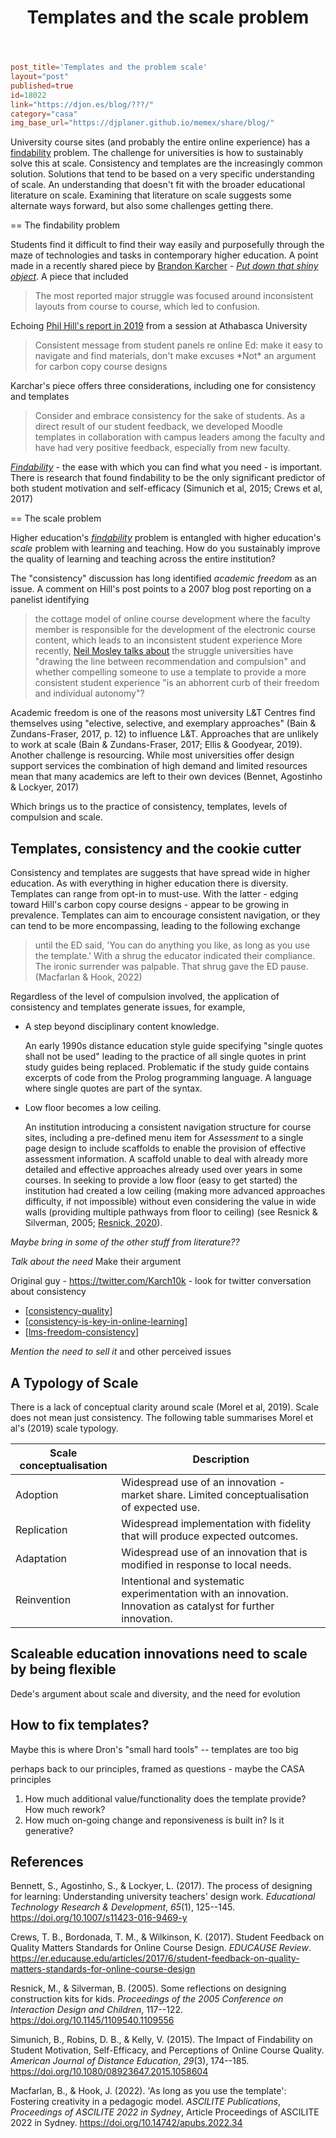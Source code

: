 ﻿---
title: Templates and the scale problem
---
```toml
post_title='Templates and the problem scale'
layout="post"
published=true
id=18022
link="https://djon.es/blog/???/"
category="casa"
img_base_url="https://djplaner.github.io/memex/share/blog/"
```

University course sites (and probably the entire online experience) has a [findability](https://en.wikipedia.org/wiki/Findability) problem. The challenge for universities is how to sustainably solve this at scale. Consistency and templates are the increasingly common solution. Solutions that tend to be based on a very specific understanding of scale. An understanding that doesn't fit with the broader educational literature on scale. Examining that literature on scale suggests some alternate ways forward, but also some challenges getting there.

== The findability problem

Students find it difficult to find their way easily and purposefully through the maze of technologies and tasks in contemporary higher education. A point made in a recently shared piece by [Brandon Karcher](https://twitter.com/Karch10k) - [_Put down that shiny object_](https://wcet.wiche.edu/frontiers/2023/02/02/put-down-the-shiny-object/). A piece that included
> The most reported major struggle was focused around inconsistent layouts from course to course, which led to confusion.

Echoing [Phil Hill's report in 2019](https://philonedtech.com/student-panels-non-traditional-students-and-consistency-in-course-navigation/) from a session at Athabasca University
> Consistent message from student panels re online Ed: make it easy to navigate and find materials, don't make excuses \*Not\* an argument for carbon copy course designs 

Karchar's piece offers three considerations, including one for consistency and templates
> Consider and embrace consistency for the sake of students. As a direct result of our student feedback, we developed Moodle templates in collaboration with campus leaders among the faculty and have had very positive feedback, especially from new faculty.

[_Findability_](https://en.wikipedia.org/wiki/Findability) - the ease with which you can find what you need - is important. There is research that found findability to be the only significant predictor of both student motivation and self-efficacy (Simunich et al, 2015; Crews et al, 2017)


== The scale problem

Higher education's [_findability_](https://en.wikipedia.org/wiki/Findability) problem is entangled with higher education's _scale_ problem with learning and teaching. How do you sustainably improve the quality of learning and teaching across the entire institution? 

The "consistency" discussion has long identified _academic freedom_ as an issue. A comment on Hill's post points to a 2007 blog post reporting on a panelist identifying 
> the cottage model of online course development where the faculty member is responsible for the development of the electronic course content, which leads to an inconsistent student experience
More recently, [Neil Mosley talks about](https://www.neilmosley.com/blog/freedom-and-the-lms) the struggle universities have "drawing the line between recommendation and compulsion" and whether compelling someone to use a template to provide a more consistent student experience "is an abhorrent curb of their freedom and individual autonomy"?

Academic freedom is one of the reasons most university L&T Centres find themselves using "elective, selective, and exemplary approaches" (Bain & Zundans-Fraser, 2017, p. 12) to influence L&T. Approaches that are unlikely to work at scale (Bain & Zundans-Fraser, 2017; Ellis & Goodyear, 2019). Another challenge is resourcing. While most universities offer design support services the combination of high demand and limited resources mean that many academics are left to their own devices (Bennet, Agostinho & Lockyer, 2017)

Which brings us to the practice of consistency, templates, levels of compulsion and scale.

## Templates, consistency and the cookie cutter

Consistency and templates are suggests that have spread wide in higher education. As with everything in higher education there is diversity. Templates can range from opt-in to must-use. With the latter - edging toward Hill's carbon copy course designs - appear to be growing in prevalence. Templates can aim to encourage consistent navigation, or they can tend to be more encompassing, leading to the following exchange 
> until the ED said, 'You can do anything you like, as long as you use the template.' With a shrug the educator indicated their compliance. The ironic surrender was palpable. That shrug gave the ED pause. (Macfarlan & Hook, 2022)

Regardless of the level of compulsion involved, the application of consistency and templates generate issues, for example,

- A step beyond disciplinary content knowledge.

    An early 1990s distance education style guide specifying "single quotes shall not be used" leading to the practice of all single quotes in print study guides being replaced. Problematic if the study guide contains excerpts of code from the Prolog programming language. A language where single quotes are part of the syntax.

- Low floor becomes a low ceiling.

    An institution introducing a consistent navigation structure for course sites, including a pre-defined menu item for _Assessment_ to a single page design to include scaffolds to enable the provision of effective assessment information. A scaffold unable to deal with already more detailed and effective approaches already used over years in some courses. In seeking to provide a low floor (easy to get started) the institution had created a low ceiling (making more advanced approaches difficulty, if not impossible) without even considering the value in wide walls (providing multiple pathways from floor to ceiling) (see Resnick & Silverman, 2005; [Resnick, 2020](https://mres.medium.com/designing-for-wide-walls-323bdb4e7277)).

_Maybe bring in some of the other stuff from literature??_

_Talk about the need_ Make their argument

Original guy - https://twitter.com/Karch10k - look for twitter conversation about consistency
- [[consistency-quality]]
- [[consistency-is-key-in-online-learning]]
- [[lms-freedom-consistency]]

_Mention the need to sell it_ and other perceived issues

## A Typology of Scale

There is a lack of conceptual clarity around scale (Morel et al, 2019). Scale does not mean just consistency. The following table summarises Morel et al's (2019) scale typology. 

| Scale conceptualisation | Description |
| --- | --- |
| Adoption | Widespread use of an innovation - market share. Limited conceptualisation of expected use.|
| Replication | Widespread implementation with fidelity that will produce expected outcomes. |
| Adaptation | Widespread use of an innovation that is modified in response to local needs. | 
| Reinvention | Intentional and systematic experimentation with an innovation. Innovation as catalyst for further innovation. |

## Scaleable education innovations need to scale by being flexible

Dede's argument about scale and diversity, and the need for evolution


## How to fix templates?

Maybe this is where Dron's "small hard tools" -- templates are too big

perhaps back to our principles, framed as questions - maybe the CASA principles

1. How much additional value/functionality does the template provide? How much rework?
2. How much on-going change and reponsiveness is built in? Is it generative?


## References

Bennett, S., Agostinho, S., & Lockyer, L. (2017). The process of designing for learning: Understanding university teachers' design work. *Educational Technology Research & Development*, *65*(1), 125--145\. <https://doi.org/10.1007/s11423-016-9469-y>

Crews, T. B., Bordonada, T. M., & Wilkinson, K. (2017). Student Feedback on Quality Matters Standards for Online Course Design. *EDUCAUSE Review*. <https://er.educause.edu/articles/2017/6/student-feedback-on-quality-matters-standards-for-online-course-design>

Resnick, M., & Silverman, B. (2005). Some reflections on designing construction kits for kids. *Proceedings of the 2005 Conference on Interaction Design and Children*, 117--122\. <https://doi.org/10.1145/1109540.1109556>

Simunich, B., Robins, D. B., & Kelly, V. (2015). The Impact of Findability on Student Motivation, Self-Efficacy, and Perceptions of Online Course Quality. *American Journal of Distance Education*, *29*(3), 174--185\. <https://doi.org/10.1080/08923647.2015.1058604>

Macfarlan, B., & Hook, J. (2022). 'As long as you use the template': Fostering creativity in a pedagogic model. *ASCILITE Publications*, *Proceedings of ASCILITE 2022 in Sydney*, Article Proceedings of ASCILITE 2022 in Sydney. <https://doi.org/10.14742/apubs.2022.34>

[//begin]: # "Autogenerated link references for markdown compatibility"
[consistency-quality]: ../../../sense/Design/consistency-quality "Consistency vs quality?"
[consistency-is-key-in-online-learning]: ../../../sense/Paper-Summaries/consistency-is-key-in-online-learning "Consistency is key in online learning: Evaluating student and instructor perceptions"
[lms-freedom-consistency]: ../../../sense/Design/lms-freedom-consistency "Freedom and the Learning Management System (LMS)"
[//end]: # "Autogenerated link references"